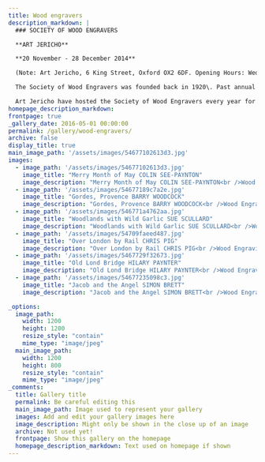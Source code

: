 ```yaml
---
title: Wood engravers
description_markdown: |
  ### SOCIETY OF WOOD ENGRAVERS

  **ART JERICHO**

  **20 November - 28 December 2014**

  (Note: Art Jericho, 6 King Street, Oxford OX2 6DF. Opening Hours: Wed-Sun 12-6 pm. Closed for Christmas 25, 26, 27 December).

  The Society of Wood Engravers was founded back in 1920\. Past annual exhibitions include the work of artists such as Paul Nash, Paul Gauguin and Clare Leighton. When the Second World War broke out, the Wood Engravers in the society suffered, as the demand for their work was interrupted and access to materials was made near impossible. The Society was revived in the 1980's, and is now made up of over 70 practicing artists as members, and has built up a national reputation for excellence. They are the only organisation currently that are linking together both Wood Engravers and those who are interested in the medium, throughout Britain and all over the world.

  Art Jericho have hosted the Society of Wood Engravers every year for the past 5 years, and it has always been an extremely popular show with visitors travelling from far afield to see the work on exhibition. One of the reasons that this show has been so popular is the level of skill and artisanship that is core to the work. These incredibly intricate images are carved into wood from which the engravings are then printed. The subject matter is very varied from rural and city landscapes to still lives and nature. This is the first year that Jenny Blyth Fine Art has hosted The Society of Wood Engravers at Art Jericho.
homepage_description_markdown: 
frontpage: true
_gallery_date: 2016-05-01 00:00:00
permalink: /gallery/wood-engravers/
archive: false
display_title: true
main_image_path: '/assets/images/54677102613d3.jpg'
images:
  - image_path: '/assets/images/54677102613d3.jpg'
    image_title: "Merry Month of May COLIN SEE-PAYNTON"
    image_description: "Merry Month of May COLIN SEE-PAYNTON<br />Wood Engraving<br />38 x 20 cm<br />&amp;pound;550  (Ed of 75)"
  - image_path: '/assets/images/54677189c7a2e.jpg'
    image_title: "Gordes, Provence BARRY WOODCOCK"
    image_description: "Gordes, Provence BARRY WOODCOCK<br />Wood Engraving<br />25.5 x 14<br />&amp;pound;125 (ed of 100)"
  - image_path: '/assets/images/546771a4762aa.jpg'
    image_title: "Woodlands with Wild Garlic SUE SCULLARD"
    image_description: "Woodlands with Wild Garlic SUE SCULLARD<br />Wood Engraving<br />15 x 10 cm<br />&amp;pound;70 (ed of 150)"
  - image_path: '/assets/images/54709faeed487.jpg'
    image_title: "Over London by Rail CHRIS PIG"
    image_description: "Over London by Rail CHRIS PIG<br />Wood Engraving<br />18.5 x 19 cm<br />&amp;pound;180 (ed of 36)"
  - image_path: '/assets/images/5467729f32673.jpg'
    image_title: "Old Lond Bridge HILARY PAYNTER"
    image_description: "Old Lond Bridge HILARY PAYNTER<br />Wood Engraving<br />26.6 x 30 cm<br />&amp;pound;180 (ed of 200)"
  - image_path: '/assets/images/54677235098c3.jpg'
    image_title: "Jacob and the Angel SIMON BRETT"
    image_description: "Jacob and the Angel SIMON BRETT<br />Wood Engraving<br />18 x 12.8 cm<br />&amp;pound;125 (ed of"

_options:
  image_path:
    width: 1200
    height: 1200
    resize_style: "contain"
    mime_type: "image/jpeg"
  main_image_path:
    width: 1200
    height: 800
    resize_style: "contain"
    mime_type: "image/jpeg"
_comments:
  title: Gallery title
  permalink: Be careful editing this
  main_image_path: Image used to represent your gallery
  images: Add and edit your gallery images here
  image_description: Might only be shown in the close up of an image
  archive: Not used yet!
  frontpage: Show this gallery on the homepage
  homepage_description_markdown: Text used on homepage if shown
---
```

